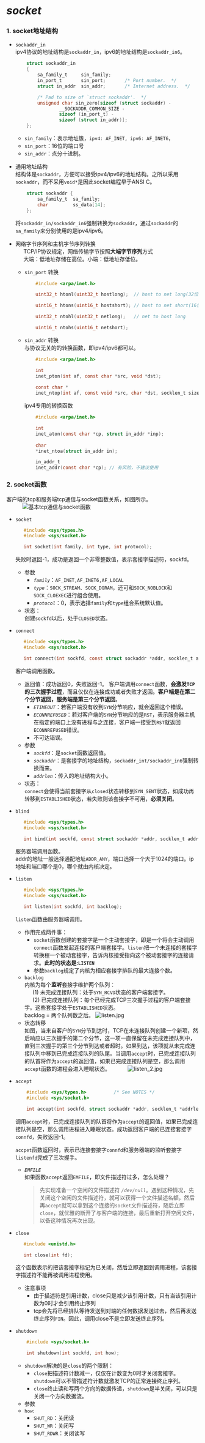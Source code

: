 # *socket*
### 1. socket地址结构
+ `sockaddr_in`  
    ipv4协议的地址结构是`sockaddr_in`，ipv6的地址结构是`sockaddr_in6`。
    ```c
        struct sockaddr_in
        {
            sa_family_t     sin_family;
            in_port_t       sin_port;	    /* Port number.  */
            struct in_addr  sin_addr;		/* Internet address.  */

            /* Pad to size of `struct sockaddr'.  */
            unsigned char sin_zero[sizeof (struct sockaddr) -
                    __SOCKADDR_COMMON_SIZE -
                    sizeof (in_port_t) -
                    sizeof (struct in_addr)];
        };
    ```

    + `sin_family`：表示地址簇，`ipv4: AF_INET, ipv6: AF_INET6`，
    + `sin_port`：16位的端口号
    + `sin_addr`：点分十进制。
+ 通用地址结构  
    结构体是`sockaddr`，方便可以接受ipv4/ipv6的地址结构。之所以采用`sockaddr`，而不采用`void*`是因此socket编程早于ANSI C。
    ```c
        struct sockaddr {
            sa_family_t  sa_family;
            char         ss_data[14];
        };  
    ```
    将`sockaddr_in/sockaddr_in6`强制转换为`sockaddr`，通过`sockaddr`的`sa_family`来分别使用的是ipv4/ipv6。
+ 网络字节序列和主机字节序列转换  
&emsp;&ensp;TCP/IP协议规定，网络传输字节按照**大端字节序列**方式      
&emsp;&ensp;大端：低地址存储在高位。小端：低地址存低位。  
    + `sin_port` 转换
        ```c
            #include <arpa/inet.h>

            uint32_t htonl(uint32_t hostlong);  // host to net long(32位置)

            uint16_t htons(uint16_t hostshort); // host to net short(16位置)

            uint32_t ntohl(uint32_t netlong);   // net to host long

            uint16_t ntohs(uint16_t netshort);
        ```
    + `sin_addr` 转换  
    与协议无关的的转换函数，即ipv4/ipv6都可以。
        ```c
            #include <arpa/inet.h>

            int 
            inet_pton(int af, const char *src, void *dst);
            
            const char *
            inet_ntop(int af, const void *src, char *dst, socklen_t size);
        ```
        ipv4专用的转换函数
        ```c
            #include <arpa/inet.h>

            int 
            inet_aton(const char *cp, struct in_addr *inp);
            
            char 
            *inet_ntoa(struct in_addr in);

            in_addr_t 
            inet_addr(const char *cp); // 有风险，不建议使用
        ```
### 2. socket函数  
客户端的tcp和服务端tcp通信与socket函数关系，如图所示。  
&emsp;&emsp;&emsp;![基本tcp通信与socket函数](BioInformaticsNote/refer/LearningNote-master/5.计算机网络/unp/Image/4.1.jpg)
+ `socket`
    ```c
       #include <sys/types.h>         
       #include <sys/socket.h>

       int socket(int family, int type, int protocol);
    ```
    失败时返回-1，成功是返回一个非零整数值，表示套接字描述符，sockfd。
    + 参数
        + *`family`*：`AF_INET,AF_INET6,AF_LOCAL`
        + *`type`*：`SOCK_STREAM`、`SOCK_DGRAM`，还可和`SOCK_NOBLOCK`和`SOCK_CLOEXEC`进行组合使用。
        + *`protocol`*：0，表示选择`family`和`type`组合系统默认值。
    + 状态：  
        创建`sockfd`以后，处于`CLOSED`状态。
+ `connect`
    ```c
       #include <sys/types.h>         
       #include <sys/socket.h>

       int connect(int sockfd, const struct sockaddr *addr, socklen_t addrlen);
    ```
    客户端调用函数。  
    + 返回值：成功返回0，失败返回-1。
       客户端调用`connect`函数，**会激发`TCP`的三次握手过程**，而且仅仅在连接成功或者失败才返回。**客户端是在第二个分节返回，服务端是第三个分节返回**。  
        + *`ETIMEOUT`*：若客户端没有收到`SYN`分节响应，就会返回这个错误。
        + *`ECONNREFUSED`*：若对客户端的`SYN`分节响应的是`RST`，表示服务器主机在指定的端口上没有进程与之连接，客户端一接受到`RST`就返回`ECONNREFUSED`错误。
        + 不可达错误。
    + 参数
        + *`sockfd`*：是`socket`函数返回值。
        + *`sockaddr`*：是套接字的地址结构，`sockaddr_int/sockaddr_in6`强制转换而来。
        + *`addrlen`*：传入的地址结构大小。  
    + 状态：  
      `connect`会使得当前套接字从`closed`状态转移到`SYN_SENT`状态，如成功再转移到`ESTABLISHED`状态，若失败则该套接字不可用，**必须关闭**。
+ `blind`
    ```c
       #include <sys/types.h>         
       #include <sys/socket.h>

       int bind(int sockfd, const struct sockaddr *addr, socklen_t addrlen);
    ```
    服务器端调用函数。  
    addr的地址一般选择通配地址`ADDR_ANY`，端口选择一个大于1024的端口。ip地址和端口哪个是0，哪个就由内核决定。
+ `listen`
    ```c
       #include <sys/types.h>         
       #include <sys/socket.h>

       int listen(int sockfd, int backlog);
    ```
    `listen`函数由服务器端调用。
    + 作用完成两件事：
        + `socket`函数创建的套接字是一个主动套接字，即是一个将会主动调用`connect`函数发起连接的客户端套接字。`listen`把一个未连接的套接字转换程一个被动套接字，告诉内核接受指向这个被动套接字的连接请求。**此时的状态是:`LISTEN`**
        + 参数`backlog`规定了内核为相应套接字排队的最大连接个数。
    + `backlog`  
    内核为每个**监听**套接字维护两个队列：  
        &emsp;&ensp;(1) 未完成连接队列：处于`SYN_RCVD`状态的客户端套接字。   
        &emsp;&ensp;(2) 已完成连接队列：每个已经完成TCP三次握手过程的客户端套接字。这些套接字处于`ESTABLISHED`状态。  
        backlog = 两个队列数之后。
    ![listen.jpg](BioInformaticsNote/refer/LearningNote-master/5.计算机网络/unp/Image/listen.jpg)  
    + 状态转移   
    如图，当来自客户的`SYN`分节到达时，TCP在未连接队列创建一个新项，然后响应以三次握手的第二个分节，这一项一直保留在未完成连接队列中，直到三次握手的第三个分节到达或者超时。如果到达，该项就从未完成连接队列中移到已完成连接队列的队尾。当调用`accept`时，已完成连接队列的队首将作为`accept`的返回值，如果已完成连接队列是空，那么调用`accept`函数的进程会进入睡眠状态。
    &emsp;&ensp;&emsp;&ensp;![listen_2.jpg](BioInformaticsNote/refer/LearningNote-master/5.计算机网络/unp/Image/listen_2.jpg)  
+ `accept`
    ```c
        #include <sys/types.h>          /* See NOTES */
        #include <sys/socket.h>

        int accept(int sockfd, struct sockaddr *addr, socklen_t *addrlen);
    ```
    调用`accept`时，已完成连接队列的队首将作为`accept`的返回值，如果已完成连接队列是空，那么调用进程进入睡眠状态。成功返回客户端的已连接套接字`connfd`，失败返回-1。

    `accpet`函数返回时，表示已连接套接字`connfd`和服务器端的监听套接字`listenfd`完成了三次握手。

    + *`EMFILE`*  
    如果函数`accept`返回`EMFILE`，即文件描述符过多，怎么处理？
    
         >先实现准备一个空闲的文件描述符 *`/dev/null`*。遇到这种情况，先关闭这个空闲的文件描述符，就可以获得一个文件描述名额，然后再`accept`就可以拿到这个连接的`socket`文件描述符，随后立即`close`，就优雅的断开了与客户端的连接，最后重新打开空闲文件，以备这种情况再次出现。
+ `close`
    ```c
       #include <unistd.h>

       int close(int fd);
    ```
    这个函数表示的把该套接字标记为已关闭，然后立即返回到调用进程，该套接字描述符不能再被调用进程使用。  
    + 注意事项
        + 由于描述符是引用计数，close只是减少该引用计数，只有当该引用计数为0时才会引用终止序列
        + tcp会先将已经排队等待发送到对端的任何数据发送过去，然后再发送终止序列`FIN`。因此，调用close不是立即发送终止序列。
+ `shutdown`
    ```c
        #include <sys/socket.h>

        int shutdown(int sockfd, int how);
    ```
    + `shutdown`解决的是`close`的两个限制：
        + `close`把描述符计数减一，仅仅在计数变为0时才关闭套接字。`shutdown`可以不管描述符计数就激发TCP的正常连接终止序列。
        + `close`终止读和写两个方向的数据传递，`shutdown`是半关闭，可以只是关闭一个方向数据流。
    + 参数
    + `how`:
        + `SHUT_RD`：关闭读
        + `SHUT_WR`：关闭写
        + `SHUT_RDWR`：关闭读写